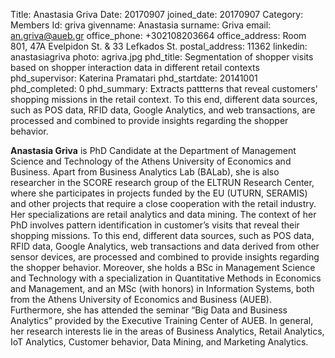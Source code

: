 Title: Anastasia Griva
Date: 20170907 
joined_date: 20170907 
Category: Members
Id: griva
givenname: Anastasia
surname: Griva
email: an.griva@aueb.gr
office_phone: +302108203664
office_address: Room 801, 47A Evelpidon St. & 33 Lefkados St.
postal_address: 11362
linkedin: anastasiagriva
photo: agriva.jpg
phd_title: Segmentation of shopper visits based on shopper interaction data in different retail contexts
phd_supervisor: Katerina Pramatari
phd_startdate: 20141001
phd_completed: 0
phd_summary: Extracts pattterns that reveal customers' shopping missions in the retail context. To this end, different data sources, such as POS data, RFID data, Google Analytics, and web transactions, are processed and combined to provide insights regarding the shopper behavior.

**Anastasia Griva** is PhD Candidate at the Department of Management Science and Technology of the Athens University of Economics and Business. Apart from Business Analytics Lab (BALab), she is also researcher in the SCORE research group of the ELTRUN Research Center, where she participates in projects funded by the EU (UTURN, SERAMIS) and other projects that require a close cooperation with the retail industry. Her specializations are retail analytics and data mining. The context of her PhD involves pattern identification in customer’s visits that reveal their shopping missions. To this end, different data sources, such as POS data, RFID data, Google Analytics, web transactions and data derived from other sensor devices, are processed and combined to provide insights regarding the shopper behavior. Moreover, she holds a BSc in Management Science and Technology with a specialization in Quantitative Methods in Economics and Management, and an MSc (with honors) in Information Systems, both from the Athens University of Economics and Business (AUEB). Furthermore, she has attended the seminar “Big Data and Business Analytics” provided by the Executive Training Center of AUEB. In general, her research interests lie in the areas of Business Analytics, Retail Analytics, IoT Analytics, Customer behavior, Data Mining, and Marketing Analytics.
